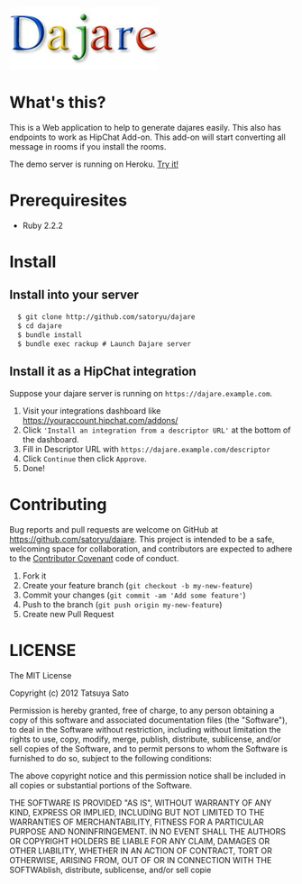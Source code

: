 [![Dajare](https://github.com/satoryu/dajare/raw/master/public/dajare.jpg)](https://github.com/satoryu/dajare)

# What's this?

This is a Web application to help to generate dajares easily.
This also has endpoints to work as HipChat Add-on.
This add-on will start converting all message in rooms if you install the rooms.

The demo server is running on Heroku. [Try it!](https://dajare.herokuapp.com/)

# Prerequiresites

* Ruby 2.2.2

# Install

## Install into your server

```
  $ git clone http://github.com/satoryu/dajare
  $ cd dajare
  $ bundle install 
  $ bundle exec rackup # Launch Dajare server
```

## Install it as a HipChat integration

Suppose your dajare server is running on `https://dajare.example.com`.

  1. Visit your integrations dashboard like https://youraccount.hipchat.com/addons/
  2. Click `'Install an integration from a descriptor URL'` at the bottom of the dashboard.
  3. Fill in Descriptor URL with `https://dajare.example.com/descriptor`
  4. Click `Continue` then click `Approve`. 
  5. Done!


# Contributing

Bug reports and pull requests are welcome on GitHub at https://github.com/satoryu/dajare. This project is intended to be a safe, welcoming space for collaboration, and contributors are expected to adhere to the [Contributor Covenant](contributor-covenant.org) code of conduct.

1. Fork it
2. Create your feature branch (`git checkout -b my-new-feature`)
3. Commit your changes (`git commit -am 'Add some feature'`)
4. Push to the branch (`git push origin my-new-feature`)
5. Create new Pull Request


# LICENSE

The MIT License

Copyright (c) 2012 Tatsuya Sato

Permission is hereby granted, free of charge, to any person obtaining a copy
of this software and associated documentation files (the "Software"), to deal
in the Software without restriction, including without limitation the rights
to use, copy, modify, merge, publish, distribute, sublicense, and/or sell
copies of the Software, and to permit persons to whom the Software is
furnished to do so, subject to the following conditions:

The above copyright notice and this permission notice shall be included in
all copies or substantial portions of the Software.

THE SOFTWARE IS PROVIDED "AS IS", WITHOUT WARRANTY OF ANY KIND, EXPRESS OR
IMPLIED, INCLUDING BUT NOT LIMITED TO THE WARRANTIES OF MERCHANTABILITY,
FITNESS FOR A PARTICULAR PURPOSE AND NONINFRINGEMENT. IN NO EVENT SHALL THE
AUTHORS OR COPYRIGHT HOLDERS BE LIABLE FOR ANY CLAIM, DAMAGES OR OTHER
LIABILITY, WHETHER IN AN ACTION OF CONTRACT, TORT OR OTHERWISE, ARISING FROM,
OUT OF OR IN CONNECTION WITH THE SOFTWAblish, distribute, sublicense, and/or sell
copie
